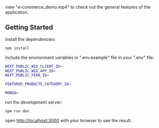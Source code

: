 view "e-commerce_demo.mp4" to check out the general features of the application.

## Getting Started

install the dependencies:

```bash
npm install
```

include the environment variables in ".env.example" file in your ".env" file:

```bash
NEXT_PUBLIC_WIX_CLIENT_ID=
NEXT_PUBLIC_WIX_APP_ID=
NEXT_PUBLIC_FERA_ID=

FEATURED_PRODUCTS_CATEGORY_ID=

MONGO=
```

run the development server:

```bash
npm run dev
```

open [http://localhost:3000](http://localhost:3000) with your browser to see the result.
